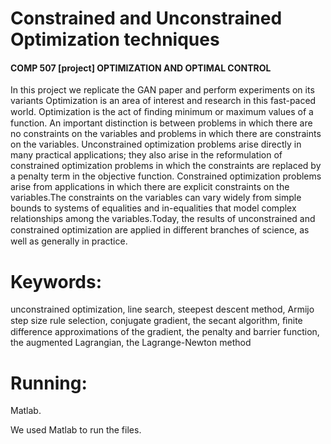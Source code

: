 # Constrained and Unconstrained Optimization techniques

#### COMP 507 [project] OPTIMIZATION AND OPTIMAL CONTROL 

In this project we replicate the GAN paper and perform experiments on its variants
Optimization is an area of interest and research in this fast-paced world. Optimization is the act of ﬁnding minimum or maximum values of a function. An important distinction is between problems in which there are no constraints on the variables and problems in which there are constraints on the variables. Unconstrained optimization problems arise directly in many practical applications; they also arise in the reformulation of constrained optimization problems in which the constraints are replaced by a penalty term in the objective function. Constrained optimization problems arise from applications in which there are explicit constraints on the variables.The constraints on the variables can vary widely from simple bounds to systems of equalities and in-equalities that model complex relationships among the variables.Today, the results of unconstrained and constrained optimization are applied in diﬀerent branches of science, as well as generally in practice. 

# Keywords: 
unconstrained optimization, line search, steepest descent method, Armijo step size rule selection, conjugate gradient, the secant algorithm, ﬁnite difference approximations of the gradient, the penalty and barrier function, the augmented Lagrangian, the Lagrange-Newton method

# Running:
Matlab.

We used Matlab to run the files. 
